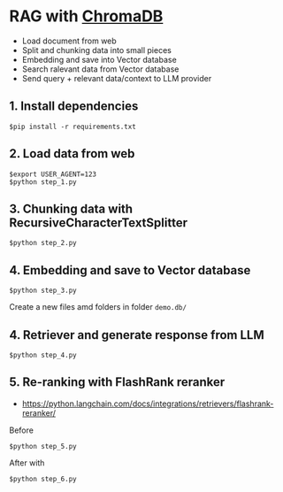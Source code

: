 # RAG with [ChromaDB](https://www.trychroma.com/)
* Load document from web
* Split and chunking data into small pieces
* Embedding and save into Vector database
* Search ralevant data from Vector database
* Send query + relevant data/context to LLM provider

## 1. Install dependencies
```
$pip install -r requirements.txt
```

## 2. Load data from web
```
$export USER_AGENT=123
$python step_1.py
```

## 3. Chunking data with RecursiveCharacterTextSplitter
```
$python step_2.py
```

## 4. Embedding and save to Vector database
```
$python step_3.py
```

Create a new files amd folders in folder `demo.db/`

## 4. Retriever and generate response from LLM
```
$python step_4.py
```

## 5. Re-ranking with FlashRank reranker
* https://python.langchain.com/docs/integrations/retrievers/flashrank-reranker/

Before
```
$python step_5.py
```

After with 
```
$python step_6.py
```